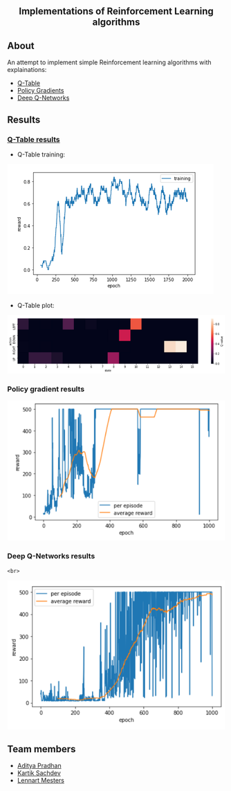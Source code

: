 <h2 align="center">  Implementations of Reinforcement Learning algorithms </h2>

## About
An attempt to implement simple Reinforcement learning algorithms with explainations:
  * [Q-Table](#q-table-results)
  * [Policy Gradients](#policy-gradient-results)
  * [Deep Q-Networks](#deep-q-networks-results) <br>
   
## Results
### <u> Q-Table results </u>
- Q-Table training: <br>

![alt text](https://github.com/sachdevkartik/Reinforcement-Learning/blob/master/photos/Q-table_results.png)

- Q-Table plot: <br>

![alt text](https://github.com/sachdevkartik/Reinforcement-Learning/blob/master/photos/Q-table_plot.png)
  
### Policy gradient results 
 ![alt text](https://github.com/sachdevkartik/Reinforcement-Learning/blob/master/photos/Policy%20gradient_train.png)
	
### Deep Q-Networks results 
	<br>
 ![alt text](https://github.com/sachdevkartik/Reinforcement-Learning/blob/master/photos/DQN_train.png)
        <br>

## Team members
  * [Aditya Pradhan](https://www.linkedin.com/in/aditya-pradhan-3407b69a/)
  * [Kartik Sachdev](https://github.com/sachdevkartik)
  * [Lennart Mesters](https://www.linkedin.com/in/lennart-mesters-b49873167/)

